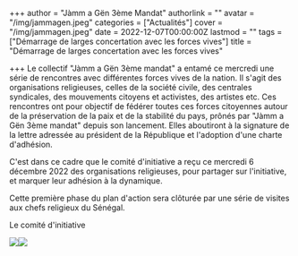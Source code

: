 +++
author = "Jàmm a Gën 3ème Mandat"
authorlink = ""
avatar = "/img/jammagen.jpeg"
categories = ["Actualités"]
cover = "/img/jammagen.jpeg"
date = 2022-12-07T00:00:00Z
lastmod = ""
tags = ["Démarrage de larges concertation avec les forces vives"]
title = "Démarrage de larges concertation avec les forces vives"

+++
Le collectif "Jàmm a Gën 3ème mandat" a entamé ce mercredi une série de rencontres avec différentes forces vives de la nation. Il s'agit des organisations religieuses, celles de la société civile, des centrales syndicales, des mouvements citoyens et activistes, des artistes etc. Ces rencontres ont pour objectif de fédérer toutes ces forces citoyennes autour de la préservation de la paix et de la stabilité du pays, prônés par "Jàmm a Gën 3ème mandat" depuis son lancement. Elles aboutiront à la signature de la lettre adressée au président de la République et l'adoption d'une charte d'adhésion.

C'est dans ce cadre que le comité d'initiative a reçu ce mercredi 6 décembre 2022 des organisations religieuses, pour partager sur l'initiative, et marquer leur adhésion à la dynamique.

Cette première phase du plan d'action sera clôturée par une série de visites aux chefs religieux du Sénégal.

Le comité d'initiative

![](/img/jammagen.jpeg)![](/img/318154072_126173563630095_6967959116443198807_n.jpg)